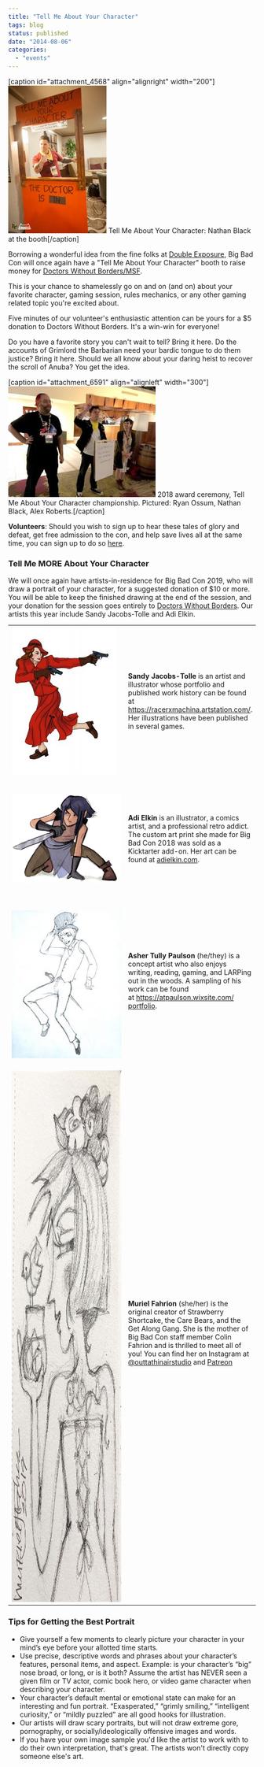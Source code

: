 ```yaml
---
title: "Tell Me About Your Character"
tags: blog
status: published
date: "2014-08-06"
categories: 
  - "events"
---
```


\[caption id="attachment\_4568" align="alignright" width="200"\][![Tell Me About Your Character: Nathan Black at the booth](/images/TMAYC_booth-200x300.jpg)](https://www.bigbadcon.com/wp-content/uploads/2017/09/TMAYC_booth.jpg) Tell Me About Your Character: Nathan Black at the booth\[/caption\]

Borrowing a wonderful idea from the fine folks at [Double Exposure](http://www.dexposure.com/home.html), Big Bad Con will once again have a "Tell Me About Your Character" booth to raise money for [Doctors Without Borders/MSF](http://www.doctorswithoutborders.org/).

This is your chance to shamelessly go on and on (and on) about your favorite character, gaming session, rules mechanics, or any other gaming related topic you're excited about.

Five minutes of our volunteer's enthusiastic attention can be yours for a $5 donation to Doctors Without Borders. It's a win-win for everyone!

Do you have a favorite story you can't wait to tell? Bring it here. Do the accounts of Grimlord the Barbarian need your bardic tongue to do them justice? Bring it here. Should we all know about your daring heist to recover the scroll of Anuba? You get the idea.

\[caption id="attachment\_6591" align="alignleft" width="300"\][![](/images/TMAYC-2018-10-14-300x225.jpg)](https://www.bigbadcon.com/wp-content/uploads/2019/05/TMAYC-2018-10-14.jpg) 2018 award ceremony, Tell Me About Your Character championship. Pictured: Ryan Ossum, Nathan Black, Alex Roberts.\[/caption\]

**Volunteers**: Should you wish to sign up to hear these tales of glory and defeat, get free admission to the con, and help save lives all at the same time, you can sign up to do so [here](https://www.bigbadcon.com/volunteer/join-the-rangers/).

### Tell Me MORE About Your Character

We will once again have artists-in-residence for Big Bad Con 2019, who will draw a portrait of your character, for a suggested donation of $10 or more. You will be able to keep the finished drawing at the end of the session, and your donation for the session goes entirely to [Doctors Without Borders](http://www.doctorswithoutborders.org/). Our artists this year include Sandy Jacobs-Tolle and Adi Elkin.

<table><tbody><tr><td width="220"><strong><a href="https://www.bigbadcon.com/wp-content/uploads/2017/09/Scarlett_runandgun_medium.jpg"><img class="alignleft wp-image-4631 size-medium" src="images/Scarlett_runandgun_medium-214x300.jpg" alt="Scarlett_runandgun_medium" width="214" height="300"></a></strong></td><td style="vertical-align: middle;"><strong>Sandy Jacobs-Tolle</strong> is an artist and illustrator whose portfolio and published work history can be found at <a href="https://racerxmachina.artstation.com/">https://racerxmachina.artstation.com/</a>. Her illustrations have been published in several games.</td></tr><tr><td width="300" height="246"><a href="https://www.bigbadcon.com/wp-content/uploads/2018/08/character3_cropped.jpg"><img class="alignright size-medium wp-image-5836" src="images/character3_cropped.jpg" alt="Character by Adi Elkin"></a></td><td style="vertical-align: middle;"><strong>Adi Elkin</strong>&nbsp;is&nbsp;an illustrator, a comics artist, and a professional retro addict. The custom art print&nbsp;she made for Big Bad Con 2018 was sold as a Kicktarter add-on. Her art can be found at&nbsp;<a href="https://www.adielkin.com/">adielkin.com</a>.</td></tr><tr><td>&nbsp;<a href="https://www.bigbadcon.com/wp-content/uploads/2019/09/AsherPaulson_art_medium.jpg"><img class="size-medium wp-image-7999 alignleft" src="images/AsherPaulson_art_medium-225x300.jpg" alt="" width="225" height="300"></a></td><td style="vertical-align: middle;"><strong>Asher Tully Paulson</strong> (he/they) is a concept artist who also enjoys writing, reading, gaming, and LARPing out in the woods. A sampling of his work can be found at&nbsp;<a href="https://atpaulson.wixsite.com/portfolio" target="_blank" rel="noopener" data-saferedirecturl="https://www.google.com/url?q=https://atpaulson.wixsite.com/portfolio&amp;source=gmail&amp;ust=1569267908471000&amp;usg=AFQjCNElQw_UV5051yZLGpTGS6l_3K2frw">https://atpaulson.wixsite.com/<wbr>portfolio</a>.</td></tr><tr><td>&nbsp;<img class="aligncenter size-full wp-image-8019" src="images/Murial-Fahrion-illustration.jpg" alt="" width="817" height="1080"></td><td style="vertical-align: middle;"><strong>Muriel Fahrion</strong> (she/her) is the original creator of Strawberry Shortcake, the Care Bears, and the Get Along Gang. She is the mother of Big Bad Con staff member Colin Fahrion and is thrilled to meet all of you! You can find her on Instagram at <a href="https://www.instagram.com/outtathinairstudio/">@outtathinairstudio</a>&nbsp;and <a href="https://www.patreon.com/outtathinair/posts">Patreon</a></td></tr></tbody></table>

### Tips for Getting the Best Portrait

- Give yourself a few moments to clearly picture your character in your mind’s eye before your allotted time starts.
- Use precise, descriptive words and phrases about your character’s features, personal items, and aspect. Example: is your character’s “big” nose broad, or long, or is it both? Assume the artist has NEVER seen a given film or TV actor, comic book hero, or video game character when describing your character.
- Your character’s default mental or emotional state can make for an interesting and fun portrait. “Exasperated,” “grimly smiling,” “intelligent curiosity,” or “mildly puzzled” are all good hooks for illustration.
- Our artists will draw scary portraits, but will not draw extreme gore, pornography, or socially/ideologically offensive images and words.
- If you have your own image sample you'd like the artist to work with to do their own interpretation, that's great. The artists won't directly copy someone else's art.
